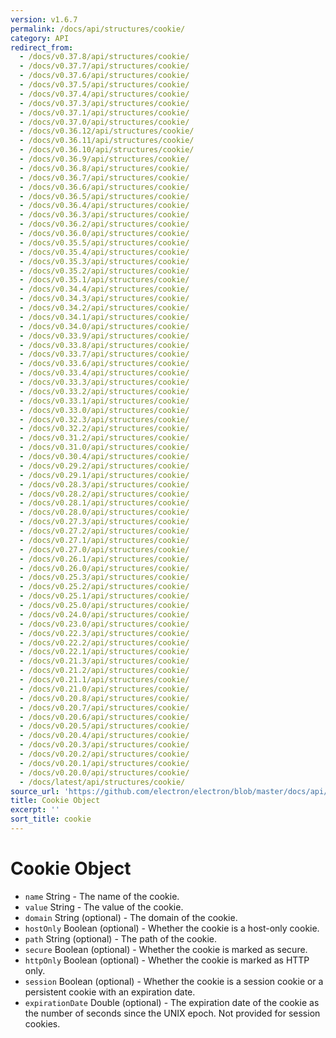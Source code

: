 ```yaml
---
version: v1.6.7
permalink: /docs/api/structures/cookie/
category: API
redirect_from:
  - /docs/v0.37.8/api/structures/cookie/
  - /docs/v0.37.7/api/structures/cookie/
  - /docs/v0.37.6/api/structures/cookie/
  - /docs/v0.37.5/api/structures/cookie/
  - /docs/v0.37.4/api/structures/cookie/
  - /docs/v0.37.3/api/structures/cookie/
  - /docs/v0.37.1/api/structures/cookie/
  - /docs/v0.37.0/api/structures/cookie/
  - /docs/v0.36.12/api/structures/cookie/
  - /docs/v0.36.11/api/structures/cookie/
  - /docs/v0.36.10/api/structures/cookie/
  - /docs/v0.36.9/api/structures/cookie/
  - /docs/v0.36.8/api/structures/cookie/
  - /docs/v0.36.7/api/structures/cookie/
  - /docs/v0.36.6/api/structures/cookie/
  - /docs/v0.36.5/api/structures/cookie/
  - /docs/v0.36.4/api/structures/cookie/
  - /docs/v0.36.3/api/structures/cookie/
  - /docs/v0.36.2/api/structures/cookie/
  - /docs/v0.36.0/api/structures/cookie/
  - /docs/v0.35.5/api/structures/cookie/
  - /docs/v0.35.4/api/structures/cookie/
  - /docs/v0.35.3/api/structures/cookie/
  - /docs/v0.35.2/api/structures/cookie/
  - /docs/v0.35.1/api/structures/cookie/
  - /docs/v0.34.4/api/structures/cookie/
  - /docs/v0.34.3/api/structures/cookie/
  - /docs/v0.34.2/api/structures/cookie/
  - /docs/v0.34.1/api/structures/cookie/
  - /docs/v0.34.0/api/structures/cookie/
  - /docs/v0.33.9/api/structures/cookie/
  - /docs/v0.33.8/api/structures/cookie/
  - /docs/v0.33.7/api/structures/cookie/
  - /docs/v0.33.6/api/structures/cookie/
  - /docs/v0.33.4/api/structures/cookie/
  - /docs/v0.33.3/api/structures/cookie/
  - /docs/v0.33.2/api/structures/cookie/
  - /docs/v0.33.1/api/structures/cookie/
  - /docs/v0.33.0/api/structures/cookie/
  - /docs/v0.32.3/api/structures/cookie/
  - /docs/v0.32.2/api/structures/cookie/
  - /docs/v0.31.2/api/structures/cookie/
  - /docs/v0.31.0/api/structures/cookie/
  - /docs/v0.30.4/api/structures/cookie/
  - /docs/v0.29.2/api/structures/cookie/
  - /docs/v0.29.1/api/structures/cookie/
  - /docs/v0.28.3/api/structures/cookie/
  - /docs/v0.28.2/api/structures/cookie/
  - /docs/v0.28.1/api/structures/cookie/
  - /docs/v0.28.0/api/structures/cookie/
  - /docs/v0.27.3/api/structures/cookie/
  - /docs/v0.27.2/api/structures/cookie/
  - /docs/v0.27.1/api/structures/cookie/
  - /docs/v0.27.0/api/structures/cookie/
  - /docs/v0.26.1/api/structures/cookie/
  - /docs/v0.26.0/api/structures/cookie/
  - /docs/v0.25.3/api/structures/cookie/
  - /docs/v0.25.2/api/structures/cookie/
  - /docs/v0.25.1/api/structures/cookie/
  - /docs/v0.25.0/api/structures/cookie/
  - /docs/v0.24.0/api/structures/cookie/
  - /docs/v0.23.0/api/structures/cookie/
  - /docs/v0.22.3/api/structures/cookie/
  - /docs/v0.22.2/api/structures/cookie/
  - /docs/v0.22.1/api/structures/cookie/
  - /docs/v0.21.3/api/structures/cookie/
  - /docs/v0.21.2/api/structures/cookie/
  - /docs/v0.21.1/api/structures/cookie/
  - /docs/v0.21.0/api/structures/cookie/
  - /docs/v0.20.8/api/structures/cookie/
  - /docs/v0.20.7/api/structures/cookie/
  - /docs/v0.20.6/api/structures/cookie/
  - /docs/v0.20.5/api/structures/cookie/
  - /docs/v0.20.4/api/structures/cookie/
  - /docs/v0.20.3/api/structures/cookie/
  - /docs/v0.20.2/api/structures/cookie/
  - /docs/v0.20.1/api/structures/cookie/
  - /docs/v0.20.0/api/structures/cookie/
  - /docs/latest/api/structures/cookie/
source_url: 'https://github.com/electron/electron/blob/master/docs/api/structures/cookie.md'
title: Cookie Object
excerpt: ''
sort_title: cookie
---
```




<!--


                                      ::::
                                    :o+//+o:
                                    +o    oo-
                                    :o+//oo/+o/
                                      -::-   -oo:
                                               /s/
                      -::::::::-                :s/  :::--
                  :+oo+////////+:        -:/+oo/ :s:-///++oo+:
                /o+:                -/+oo+/:-     +o-      -:+o:
               /s:              -:+o+/:           -o+         :s/
              -s/            -/oo/:                /s-         +s-
              -s/         -/oo/-                   -s/         /s-
               oo       :+o/-                       oo         oo
               -s/    :oo/                          /s-       /s-
                :s/ :oo:              -::-          /s-      /s:
                  -+o/               /ssss/         :s:    -+o-
                 :o+--               /ssss/         :s:   :o+-
                :s/  +o:              -::-          /s-   --
               -s/    :+o/-                         /s-
               oo       -+o+-                       oo
              -s/         -/oo/-                   -s/
             -+soo+:         -/oo/:                /s-      /oooo+-
             o+   :s:           -:+o+/:-          -o+      /s:  -oo
             oo:--/s:       ::      -:+oo+/:-     -/-      /s/--:o+
              :+++/-        :s:          -:/+ooo++//////++oo//+o+:
                             /s:                --::::::--
                              /s/              /s-
                               :oo:          :oo:
                                 /oo/-    -/oo/
                                   -/+oooo+/-





                   _______  _______  _______  _______  __
                  |       ||       ||       ||       ||  |
                  |  _____||_     _||   _   ||    _  ||  |
                  | |_____   |   |  |  | |  ||   |_| ||  |
                  |_____  |  |   |  |  |_|  ||    ___||__|
                   _____| |  |   |  |       ||   |     __
                  |_______|  |___|  |_______||___|    |__|


    This file is generated automatically, so it should not be edited.

    To make changes, head over to the electron/electron repository:

    https://github.com/electron/electron/blob/master/docs/api/structures/cookie.md

    Thanks!

-->
# Cookie Object

*   `name` String - The name of the cookie.
*   `value` String - The value of the cookie.
*   `domain` String (optional) - The domain of the cookie.
*   `hostOnly` Boolean (optional) - Whether the cookie is a host-only cookie.
*   `path` String (optional) - The path of the cookie.
*   `secure` Boolean (optional) - Whether the cookie is marked as secure.
*   `httpOnly` Boolean (optional) - Whether the cookie is marked as HTTP only.
*   `session` Boolean (optional) - Whether the cookie is a session cookie or a persistent cookie with an expiration date.
*   `expirationDate` Double (optional) - The expiration date of the cookie as the number of seconds since the UNIX epoch. Not provided for session cookies.
